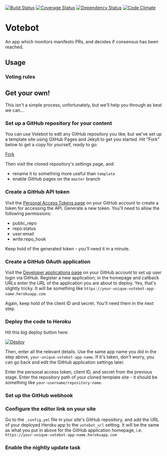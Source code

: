 [![Build Status](https://travis-ci.org/openpolitics/votebot.png?branch=master)](https://travis-ci.org/openpolitics/votebot) [![Coverage Status](https://coveralls.io/repos/github/openpolitics/votebot/badge.svg?branch=master)](https://coveralls.io/github/openpolitics/votebot?branch=master) [![Dependency Status](https://gemnasium.com/badges/github.com/openpolitics/votebot.svg)](https://gemnasium.com/github.com/openpolitics/votebot) [![Code Climate](https://codeclimate.com/github/openpolitics/votebot/badges/gpa.svg)](https://codeclimate.com/github/openpolitics/votebot)


# Votebot

An app which monitors manifesto PRs, and decides if consensus has been reached.

## Usage

### Voting rules

## Get your own!

This isn't a simple process, unfortunately, but we'll help you through as best we can...

### Set up a GitHub repository for your content

You can use Votebot to edit any GitHub repository you like, but we've set up a template site using GitHub Pages and Jekyll to get you started. Hit "Fork" below to get a copy for yourself, ready to go:

<!-- Place this tag where you want the button to render. -->
<a class="github-button" href="https://github.com/openpolitics/template/fork" data-icon="octicon-repo-forked" data-style="mega" data-count-href="/openpolitics/template/network" data-count-api="/repos/openpolitics/template#forks_count" data-count-aria-label="# forks on GitHub" aria-label="Fork openpolitics/template on GitHub">Fork</a>
<script async defer src="https://buttons.github.io/buttons.js"></script>

Then visit the cloned repository's settings page, and:

* rename it to something more useful than `template`
* enable GitHub pages on the `master` branch

### Create a GitHub API token

Visit the [Personal Access Tokens page](https://github.com/settings/tokens) on your GitHub account to create a token for accessing the API. Generate a new token. You'll need to allow the following permissions:

* public_repo
* repo:status
* user:email 
* write:repo_hook

Keep hold of the generated token - you'll need it in a minute.

### Create a GitHub OAuth application

Visit the [Developer applications page](https://github.com/settings/developers) on your GitHub account to set up user login via GitHub. Register a new application; in the homepage and callback URLs enter the URL of the application you are about to deploy. Yes, that's slightly tricky. It will be something like `https://your-unique-votebot-app-name.herokuapp.com`.

Again, keep hold of the client ID and secret. You'll need them in the next step.

### Deploy the code to Heroku

Hit this big deploy button here: 

[![Deploy](https://www.herokucdn.com/deploy/button.svg)](https://heroku.com/deploy)

Then, enter all the relevant details. Use the same app name you did in the step above, `your-unique-votebot-app-name`. If it's taken, don't worry, you can go back and edit the GitHub application settings later.

Enter the personal access token, client ID, and secret from the previous stage. Enter the repository path of your cloned template site - it should be something like `your-username/repository-name`.

### Set up the GitHub webhook

### Configure the editor link on your site

Go to the `_config.yml` file in your site's GitHub repository, and add the URL of your deployed Heroku app to the `votebot_url` setting. It will be the same as what you put in above for the GitHub application homepage, i.e. `https://your-unique-votebot-app-name.herokuapp.com`

### Enable the nightly update task